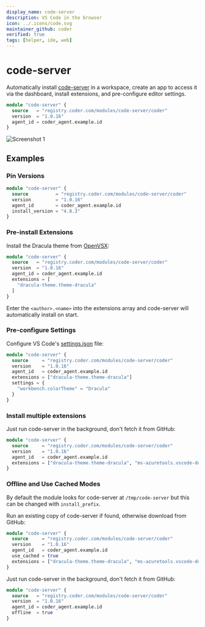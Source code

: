 ```yaml
---
display_name: code-server
description: VS Code in the browser
icon: ../.icons/code.svg
maintainer_github: coder
verified: true
tags: [helper, ide, web]
---
```


# code-server

Automatically install [code-server](https://github.com/coder/code-server) in a workspace, create an app to access it via the dashboard, install extensions, and pre-configure editor settings.

```tf
module "code-server" {
  source   = "registry.coder.com/modules/code-server/coder"
  version  = "1.0.16"
  agent_id = coder_agent.example.id
}
```

![Screenshot 1](https://github.com/coder/code-server/raw/main/docs/assets/screenshot-1.png?raw=true)

## Examples

### Pin Versions

```tf
module "code-server" {
  source          = "registry.coder.com/modules/code-server/coder"
  version         = "1.0.16"
  agent_id        = coder_agent.example.id
  install_version = "4.8.3"
}
```

### Pre-install Extensions

Install the Dracula theme from [OpenVSX](https://open-vsx.org/):

```tf
module "code-server" {
  source   = "registry.coder.com/modules/code-server/coder"
  version  = "1.0.16"
  agent_id = coder_agent.example.id
  extensions = [
    "dracula-theme.theme-dracula"
  ]
}
```

Enter the `<author>.<name>` into the extensions array and code-server will automatically install on start.

### Pre-configure Settings

Configure VS Code's [settings.json](https://code.visualstudio.com/docs/getstarted/settings#_settingsjson) file:

```tf
module "code-server" {
  source     = "registry.coder.com/modules/code-server/coder"
  version    = "1.0.16"
  agent_id   = coder_agent.example.id
  extensions = ["dracula-theme.theme-dracula"]
  settings = {
    "workbench.colorTheme" = "Dracula"
  }
}
```

### Install multiple extensions

Just run code-server in the background, don't fetch it from GitHub:

```tf
module "code-server" {
  source     = "registry.coder.com/modules/code-server/coder"
  version    = "1.0.16"
  agent_id   = coder_agent.example.id
  extensions = ["dracula-theme.theme-dracula", "ms-azuretools.vscode-docker"]
}
```

### Offline and Use Cached Modes

By default the module looks for code-server at `/tmp/code-server` but this can be changed with `install_prefix`.

Run an existing copy of code-server if found, otherwise download from GitHub:

```tf
module "code-server" {
  source     = "registry.coder.com/modules/code-server/coder"
  version    = "1.0.16"
  agent_id   = coder_agent.example.id
  use_cached = true
  extensions = ["dracula-theme.theme-dracula", "ms-azuretools.vscode-docker"]
}
```

Just run code-server in the background, don't fetch it from GitHub:

```tf
module "code-server" {
  source   = "registry.coder.com/modules/code-server/coder"
  version  = "1.0.16"
  agent_id = coder_agent.example.id
  offline  = true
}
```
